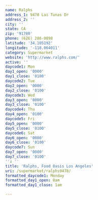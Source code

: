 ```yaml
---
name: Ralphs
address_1: 9470 Las Tunas Dr
address_2: ''
city: ''
state: CA
zip: '91780'
phone: (626) 286-0898
latitude: '34.105192'
longitude: '-118.064011'
category: Supermarket
website: 'http://www.ralphs.com/'
active: ''
daycode1: Mon
day1_open: '0000'
day1_close: '0100'
daycode2: Tue
day2_open: '0000'
day2_close: '0100'
daycode3: Wed
day3_open: '0000'
day3_close: '0100'
daycode4: Thu
day4_open: '0100'
daycode5: Fri
day5_open: '0000'
day5_close: '0100'
daycode6: Sat
day6_open: '0000'
day6_close: '0100'
daycode7: Sun
day7_open: '0000'
day7_close: '0100'
'': ''
title: 'Ralphs, Food Oasis Los Angeles'
uri: /supermarket/ralphs9470/
formatted_daycode1: Monday
formatted_day1_open: 0am
formatted_day1_close: 1am

---
```

